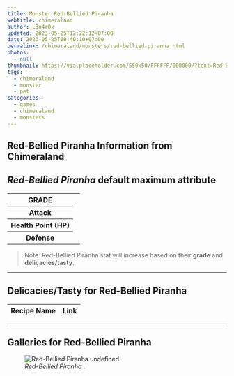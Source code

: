 ```yaml
---
title: Monster Red-Bellied Piranha
webtitle: chimeraland
author: L3n4r0x
updated: 2023-05-25T12:22:12+07:00
date: 2023-05-25T00:40:10+07:00
permalink: /chimeraland/monsters/red-bellied-piranha.html
photos:
  - null
thumbnail: https://via.placeholder.com/550x50/FFFFFF/000000/?text=Red-Bellied Piranha
tags:
  - chimeraland
  - monster
  - pet
categories:
  - games
  - chimeraland
  - monsters
---
```


<link
  rel="stylesheet"
  href="https://rawcdn.githack.com/dimaslanjaka/Web-Manajemen/870a349/css/bootstrap-5-3-0-alpha3-wrapper.css"
/>
<section id="bootstrap-wrapper">
  <div data-bs-theme="dark">
    <h2>Red-Bellied Piranha Information from Chimeraland</h2>
    <h2 id="attribute"><i>Red-Bellied Piranha</i> default maximum attribute</h2>
    <div class="row">
      <div class="col mb-2">
        <div class="card">
          <div class="card-body">
            <table>
              <tr>
                <th>GRADE</th>
                <td><br /></td>
              </tr>
              <tr>
                <th>Attack</th>
                <td></td>
              </tr>
              <tr>
                <th>Health Point (HP)</th>
                <td></td>
              </tr>
              <tr>
                <th>Defense</th>
                <td></td>
              </tr>
            </table>
          </div>
        </div>
      </div>
    </div>
    <blockquote class="bd-callout bd-callout-warning">
      Note: Red-Bellied Piranha stat will increase based on their
      <b>grade</b> and <b>delicacies/tasty</b>.
    </blockquote>
    <hr />
    <h2 id="delicacies">Delicacies/Tasty for Red-Bellied Piranha</h2>
    <div class="card">
      <div class="card-body">
        <div class="table-responsive">
          <table class="table table-striped">
            <thead>
              <tr>
                <th>Recipe Name</th>
                <th>Link</th>
              </tr>
            </thead>
            <tbody></tbody>
          </table>
        </div>
      </div>
    </div>
    <hr />
    <div id="gallery">
      <h2>Galleries for Red-Bellied Piranha</h2>
      <div class="row">
        <div class="col-lg-6 col-12">
          <figure>
            <img
              src="https://www.webmanajemen.com/undefined"
              alt="Red-Bellied Piranha undefined"
            />
            <figcaption style="word-wrap: break-word">
              <i>Red-Bellied Piranha</i> .
            </figcaption>
          </figure>
        </div>
      </div>
    </div>
  </div>
</section>